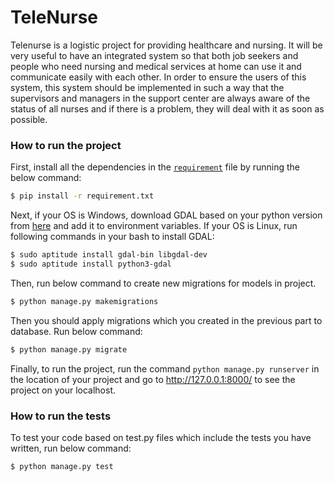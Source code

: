 # TeleNurse

Telenurse is a logistic project for providing healthcare and nursing.
It will be very useful to have an integrated system so that both job seekers and people who need nursing and medical services at home can use it and communicate easily with each other. In order to ensure the users of this system, this system should be implemented in such a way that the supervisors and managers in the support center are always aware of the status of all nurses and if there is a problem, they will deal with it as soon as possible.

### How to run the project

First, install all the dependencies in the [`requirement`](requirements.txt) file by running the below command:
```sh
$ pip install -r requirement.txt
```

Next, if your OS is Windows, download GDAL based on your python version from [here](https://www.lfd.uci.edu/~gohlke/pythonlibs/#gdal) and add it to environment variables. If your OS is Linux, run following commands in your bash to install GDAL:
```sh
$ sudo aptitude install gdal-bin libgdal-dev
$ sudo aptitude install python3-gdal
```


Then, run below command to create new migrations for models in project.
```sh
$ python manage.py makemigrations
```

Then you should apply migrations which you created in the previous part to database. Run below command:
```sh
$ python manage.py migrate
```

Finally, to run the project, run the command `python manage.py runserver` in the location of your project and go to http://127.0.0.1:8000/ to see the project on your localhost.

### How to run the tests

To test your code based on test.py files which include the tests you have written, run below command:
```sh
$ python manage.py test
```
